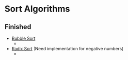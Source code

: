 # Sort Algorithms

## Finished
- [Bubble Sort](https://en.wikipedia.org/wiki/Bubble_sort)
    - [](./assets/bubble.png)
- [Radix Sort](https://en.wikipedia.org/wiki/Radix_sort) (Need implementation for negative numbers)
    - [](./assets/radix.png)
